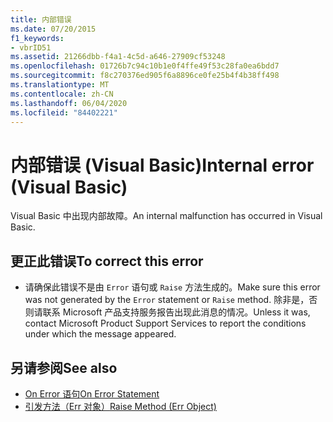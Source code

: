 ```yaml
---
title: 内部错误
ms.date: 07/20/2015
f1_keywords:
- vbrID51
ms.assetid: 21266dbb-f4a1-4c5d-a646-27909cf53248
ms.openlocfilehash: 01726b7c94c10b1e0f4ffe49f53c28fa0ea6bdd7
ms.sourcegitcommit: f8c270376ed905f6a8896ce0fe25b4f4b38ff498
ms.translationtype: MT
ms.contentlocale: zh-CN
ms.lasthandoff: 06/04/2020
ms.locfileid: "84402221"
---
```

# <a name="internal-error-visual-basic"></a><span data-ttu-id="caa98-102">内部错误 (Visual Basic)</span><span class="sxs-lookup"><span data-stu-id="caa98-102">Internal error (Visual Basic)</span></span>
<span data-ttu-id="caa98-103">Visual Basic 中出现内部故障。</span><span class="sxs-lookup"><span data-stu-id="caa98-103">An internal malfunction has occurred in Visual Basic.</span></span>  
  
## <a name="to-correct-this-error"></a><span data-ttu-id="caa98-104">更正此错误</span><span class="sxs-lookup"><span data-stu-id="caa98-104">To correct this error</span></span>  
  
- <span data-ttu-id="caa98-105">请确保此错误不是由 `Error` 语句或 `Raise` 方法生成的。</span><span class="sxs-lookup"><span data-stu-id="caa98-105">Make sure this error was not generated by the `Error` statement or `Raise` method.</span></span> <span data-ttu-id="caa98-106">除非是，否则请联系 Microsoft 产品支持服务报告出现此消息的情况。</span><span class="sxs-lookup"><span data-stu-id="caa98-106">Unless it was, contact Microsoft Product Support Services to report the conditions under which the message appeared.</span></span>  
  
## <a name="see-also"></a><span data-ttu-id="caa98-107">另请参阅</span><span class="sxs-lookup"><span data-stu-id="caa98-107">See also</span></span>

- [<span data-ttu-id="caa98-108">On Error 语句</span><span class="sxs-lookup"><span data-stu-id="caa98-108">On Error Statement</span></span>](../language-reference/statements/on-error-statement.md)
- [<span data-ttu-id="caa98-109">引发方法（Err 对象）</span><span class="sxs-lookup"><span data-stu-id="caa98-109">Raise Method (Err Object)</span></span>](xref:Microsoft.VisualBasic.ErrObject.Raise%2A)
